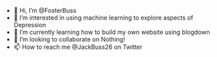 - 👋 Hi, I’m @FosterBuss
- 👀 I’m interested in using machine learning to explore aspects of Depression
- 🌱 I’m currently learning how to build my own website using blogdown
- 💞️ I’m looking to collaborate on Nothing!
- 📫 How to reach me @JackBuss26 on Twitter

<!---
FosterBuss/FosterBuss is a ✨ special ✨ repository because its `README.md` (this file) appears on your GitHub profile.
You can click the Preview link to take a look at your changes.
--->
